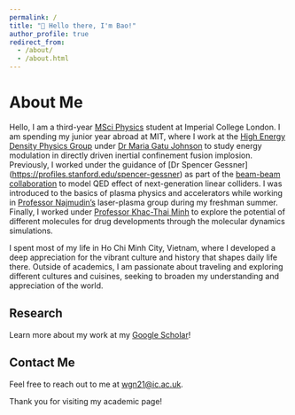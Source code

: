 ```yaml
---
permalink: /
title: "👋 Hello there, I'm Bao!"
author_profile: true
redirect_from: 
  - /about/
  - /about.html
---
```


# About Me

Hello, I am a third-year  [MSci Physics](https://www.imperial.ac.uk/study/courses/undergraduate/physics-msci/)  student at Imperial College London. I am spending my junior year abroad at MIT, where I work at the [High Energy Density Physics Group](https://www-internal.psfc.mit.edu/research/hedp/index.html) under [Dr Maria Gatu Johnson](https://www.psfc.mit.edu/people/scientific-staff/maria-gatu-johnson) to study energy modulation in directly driven inertial confinement fusion implosion. Previously, I worked under the guidance of [Dr Spencer Gessner] (https://profiles.stanford.edu/spencer-gessner) as part of the [beam-beam collaboration](https://indico.slac.stanford.edu/event/8597/) to model QED effect of next-generation linear colliders. I was introduced to the basics of plasma physics and accelerators while working in [Professor Najmudin’s](https://www.imperial.ac.uk/people/z.najmudin) laser-plasma group during my freshman summer. Finally, I worked under [Professor Khac-Thai Minh](http://uphcm.edu.vn/emplinfo.aspx?EmplCode=thaikhacminh) to explore the potential of different molecules for drug developments through the molecular dynamics simulations.

I spent most of my life in Ho Chi Minh City, Vietnam, where I developed a deep appreciation for the vibrant culture and history that shapes daily life there. Outside of academics, I am passionate about traveling and exploring different cultures and cuisines, seeking to broaden my understanding and appreciation of the world.

## Research 

Learn more about my work at my [Google Scholar](https://scholar.google.com/citations?user=113hVE8AAAAJ&hl=en)!

## Contact Me

Feel free to reach out to me at [wgn21@ic.ac.uk](wgn21@ic.ac.uk).

Thank you for visiting my academic page!


